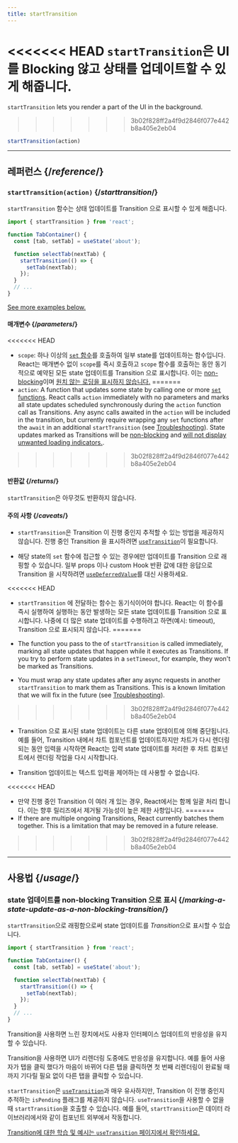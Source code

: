 ```yaml
---
title: startTransition
---
```


<Intro>

<<<<<<< HEAD
`startTransition`은 UI를 Blocking 않고 상태를 업데이트할 수 있게 해줍니다.
=======
`startTransition` lets you render a part of the UI in the background.
>>>>>>> 3b02f828ff2a4f9d2846f077e442b8a405e2eb04

```js
startTransition(action)
```

</Intro>

<InlineToc />

---

## 레퍼런스 {/*reference*/}

### `startTransition(action)` {/*starttransition*/}

`startTransition` 함수는 상태 업데이트를 Transition 으로 표시할 수 있게 해줍니다.

```js {7,9}
import { startTransition } from 'react';

function TabContainer() {
  const [tab, setTab] = useState('about');

  function selectTab(nextTab) {
    startTransition(() => {
      setTab(nextTab);
    });
  }
  // ...
}
```

[See more examples below.](#usage)

#### 매개변수 {/*parameters*/}

<<<<<<< HEAD
* `scope`: 하나 이상의 [`set` 함수](/reference/react/useState#setstate)를 호출하여 일부 state를 업데이트하는 함수입니다. React는 매개변수 없이 `scope`를 즉시 호출하고 `scope` 함수를 호출하는 동안 동기적으로 예약된 모든 state 업데이트를 Transition 으로 표시합니다. 이는 [non-blocking](/reference/react/useTransition#marking-a-state-update-as-a-non-blocking-transition)이며 [원치 않는 로딩을 표시하지 않습니다.](/reference/react/useTransition#preventing-unwanted-loading-indicators)
=======
* `action`: A function that updates some state by calling one or more [`set` functions](/reference/react/useState#setstate). React calls `action` immediately with no parameters and marks all state updates scheduled synchronously during the `action` function call as Transitions. Any async calls awaited in the `action` will be included in the transition, but currently require wrapping any `set` functions after the `await` in an additional `startTransition` (see [Troubleshooting](#react-doesnt-treat-my-state-update-after-await-as-a-transition)). State updates marked as Transitions will be [non-blocking](#marking-a-state-update-as-a-non-blocking-transition) and [will not display unwanted loading indicators.](#preventing-unwanted-loading-indicators).
>>>>>>> 3b02f828ff2a4f9d2846f077e442b8a405e2eb04

#### 반환값 {/*returns*/}

`startTransition`은 아무것도 반환하지 않습니다.

#### 주의 사항 {/*caveats*/}

* `startTransition`은 Transition 이 진행 중인지 추적할 수 있는 방법을 제공하지 않습니다. 진행 중인 Transition 을 표시하려면 [`useTransition`](/reference/react/useTransition)이 필요합니다.

* 해당 state의 `set` 함수에 접근할 수 있는 경우에만 업데이트를 Transition 으로 래핑할 수 있습니다. 일부 props 이나 custom Hook 반환 값에 대한 응답으로 Transition 을 시작하려면 [`useDeferredValue`](/reference/react/useDeferredValue)를 대신 사용하세요.

<<<<<<< HEAD
* `startTransition` 에 전달하는 함수는 동기식이어야 합니다. React는 이 함수를 즉시 실행하여 실행하는 동안 발생하는 모든 state 업데이트를 Transition 으로 표시합니다. 나중에 더 많은 state 업데이트를 수행하려고 하면(예시: timeout), Transition 으로 표시되지 않습니다.
=======
* The function you pass to the of `startTransition` is called immediately, marking all state updates that happen while it executes as Transitions. If you try to perform state updates in a `setTimeout`, for example, they won't be marked as Transitions.

* You must wrap any state updates after any async requests in another `startTransition` to mark them as Transitions. This is a known limitation that we will fix in the future (see [Troubleshooting](#react-doesnt-treat-my-state-update-after-await-as-a-transition)).
>>>>>>> 3b02f828ff2a4f9d2846f077e442b8a405e2eb04

* Transition 으로 표시된 state 업데이트는 다른 state 업데이트에 의해 중단됩니다. 예를 들어, Transition 내에서 차트 컴포넌트를 업데이트하지만 차트가 다시 렌더링되는 동안 입력을 시작하면 React는 입력 state 업데이트를 처리한 후 차트 컴포넌트에서 렌더링 작업을 다시 시작합니다.

* Transition 업데이트는 텍스트 입력을 제어하는 데 사용할 수 없습니다.

<<<<<<< HEAD
* 만약 진행 중인 Transition 이 여러 개 있는 경우, React에서는 함께 일괄 처리 합니다. 이는 향후 릴리즈에서 제거될 가능성이 높은 제한 사항입니다.
=======
* If there are multiple ongoing Transitions, React currently batches them together. This is a limitation that may be removed in a future release.
>>>>>>> 3b02f828ff2a4f9d2846f077e442b8a405e2eb04

---

## 사용법 {/*usage*/}

### state 업데이트를 non-blocking Transition 으로 표시 {/*marking-a-state-update-as-a-non-blocking-transition*/}

`startTransition`으로 래핑함으로써 state 업데이트를 *Transition*으로 표시할 수 있습니다.

```js {7,9}
import { startTransition } from 'react';

function TabContainer() {
  const [tab, setTab] = useState('about');

  function selectTab(nextTab) {
    startTransition(() => {
      setTab(nextTab);
    });
  }
  // ...
}
```

Transition을 사용하면 느린 장치에서도 사용자 인터페이스 업데이트의 반응성을 유지할 수 있습니다.

Transition을 사용하면 UI가 리렌더링 도중에도 반응성을 유지합니다. 예를 들어 사용자가 탭을 클릭 했다가 마음이 바뀌어 다른 탭을 클릭하면 첫 번째 리렌더링이 완료될 때 까지 기다릴 필요 없이 다른 탭을 클릭할 수 있습니다.

<Note>

`startTransition`은 [`useTransition`](/reference/react/useTransition)과 매우 유사하지만, Transition 이 진행 중인지 추적하는 `isPending` 플래그를 제공하지 않습니다. `useTransition`을 사용할 수 없을 때 `startTransition`을 호출할 수 있습니다. 예를 들어, `startTransition`은 데이터 라이브러리에서와 같이 컴포넌트 외부에서 작동합니다.

[Transition에 대한 학습 및 예시는 `useTransition` 페이지에서 확인하세요.](/reference/react/useTransition)


</Note>

